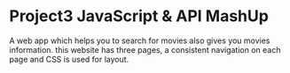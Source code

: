 # Project3 JavaScript & API MashUp
A web app which helps you to search for movies also gives you movies information.
this website has three pages, a consistent navigation on each page and CSS is used for layout.
